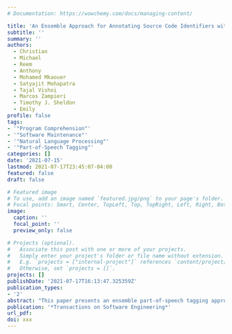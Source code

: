 ```yaml
---
# Documentation: https://wowchemy.com/docs/managing-content/

title: 'An Ensemble Approach for Annotating Source Code Identifiers with Part-of-speech Tags'
subtitle: ''
summary: ''
authors:
  - Christian
  - Michael
  - Reem
  - Anthony
  - Mohamed Mkaouer
  - Satyajit Mohapatra
  - Tajal Vishoi
  - Marcos Zampieri
  - Timothy J. Sheldon
  - Emily
profile: false
tags:
- '"Program Comprehension"'
- '"Software Maintenance"'
- '"Natural Language Processing"'
- '"Part-of-Speech Tagging"'
categories: []
date: '2021-07-15'
lastmod: 2021-07-17T23:45:07-04:00
featured: false
draft: false

# Featured image
# To use, add an image named `featured.jpg/png` to your page's folder.
# Focal points: Smart, Center, TopLeft, Top, TopRight, Left, Right, BottomLeft, Bottom, BottomRight.
image:
  caption: ''
  focal_point: ''
  preview_only: false

# Projects (optional).
#   Associate this post with one or more of your projects.
#   Simply enter your project's folder or file name without extension.
#   E.g. `projects = ["internal-project"]` references `content/project/deep-learning/index.md`.
#   Otherwise, set `projects = []`.
projects: []
publishDate: '2021-07-17T16:13:47.325359Z'
publication_types:
- '2'
abstract: "This paper presents an ensemble part-of-speech tagging approach for source code identifiers. Ensemble tagging is a technique that uses machine-learning and the output from multiple part-of-speech taggers to annotate natural language text at a higher quality than the part-of-speech taggers are able to obtain independently. Our ensemble uses three state-of-the-art part-of-speech taggers: SWUM, POSSE, and Stanford. We study the quality of the ensemble's annotations on five different types of identifier names: function, class, attribute, parameter, and declaration statement, at the level of both individual words and full identifier names. We also study and discuss the weaknesses of our tagger to promote the future amelioration of these problems through further research. Our results show that the ensemble achieves 75% accuracy at the identifier level and 84-86% accuracy at the word level. This is an increase of +17% points at the identifier level from the closest independent part-of-speech tagger."
publication: '*Transactions on Software Engineering*'
url_pdf: 
doi: xxx
---
```

